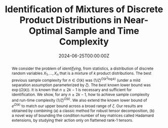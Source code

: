---
title: "Identification of Mixtures of Discrete Product Distributions in Near-Optimal Sample and Time Complexity"
authors:
- Spencer Gordon
- Eric Jahn
- Admin
- Yuval Rabani
- Leonard Schulman
# Author notes (optional)
author_notes:
  - 
  -
  - 'Author order is alphabetical'

date: "2024-06-25T00:00:00Z"
doi: ""

# Schedule page publish date (NOT publication's date).
publishDate: "2023-09-25T00:00:00Z"

# Publication type.
# Legend: 0 = Uncategorized; 1 = Conference paper; 2 = Journal article;
# 3 = Preprint / Working Paper; 4 = Report; 5 = Book; 6 = Book section;
# 7 = Thesis; 8 = Patent
publication_types: ["1"]

# Publication name and optional abbreviated publication name.
publication: In *The 37th Annual Conference on Learning Theory*
publication_short: In *COLT 2024*

abstract: We consider the problem of *identifying*, from statistics, a distribution of discrete random variables $X_1,\ldots,X_n$ that is a mixture of $k$ product distributions. The best previous sample complexity for $n \in O(k)$ was $(1/\zeta)^{O(k^2 \log k)}$ (under a mild separation assumption parameterized by $\zeta$). The best known lower bound was $\exp(\Omega(k))$. It is known that $n\geq 2k-1$ is necessary and sufficient for identification. We show, for any $n\geq 2k-1$, how to achieve sample complexity and run-time complexity $(1/\zeta)^{O(k)}$. We also extend the known lower bound of $e^{\Omega(k)}$ to match our upper bound across a broad range of $\zeta$. Our results are obtained by combining (a) a classic method for robust tensor decomposition, (b) a novel way of bounding the condition number of key matrices called Hadamard extensions, by studying their action only on flattened rank-1 tensors.

# Summary. An optional shortened abstract.
summary: A (near) resolution of the sample complexity gap for mixtures of products.

tags:
  -Mixture Models

featured: false

# links:
# - name: ""
#   url: ""
url_pdf: 'https://arxiv.org/abs/2309.13993'
url_code: ''
url_dataset: ''
url_poster: ''
url_project: ''
url_slides: ''
url_source: ''
url_video: ''

# Featured image
# To use, add an image named `featured.jpg/png` to your page's folder. 
image:
  caption:
  focal_point:
  preview_only: false

# Associated Projects (optional).
#   Associate this publication with one or more of your projects.
#   Simply enter your project's folder or file name without extension.
#   E.g. `internal-project` references `content/project/internal-project/index.md`.
#   Otherwise, set `projects: []`.
projects: ['mixtures']

# Slides (optional).
#   Associate this publication with Markdown slides.
#   Simply enter your slide deck's filename without extension.
#   E.g. `slides: "example"` references `content/slides/example/index.md`.
#   Otherwise, set `slides: ""`.
slides:
---